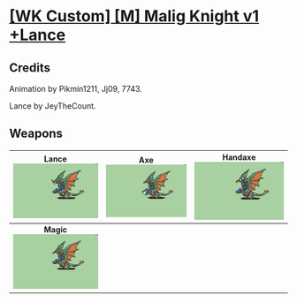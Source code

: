 # [\[WK Custom\] \[M\] Malig Knight v1 +Lance](./)
## Credits

Animation by Pikmin1211, Jj09, 7743.

Lance by JeyTheCount.

## Weapons

| <b>Lance</b><br/><img alt="Lance animation" src="./2.%20Lance%20%7BJey%20the%20Count%7D/Lance.gif"/> | <b>Axe</b><br/><img alt="Axe animation" src="./3.%20Axe/Axe.gif"/> | <b>Handaxe</b><br/><img alt="Handaxe animation" src="./4.%20Handaxe/Handaxe.gif"/> |
| :---: | :---: | :---: |
| <b>Magic</b><br/><img alt="Magic animation" src="./6.%20Magic/Magic.gif"/> |
